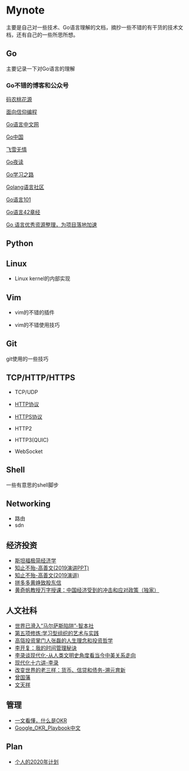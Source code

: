 # Mynote

主要是自己对一些技术、Go语言理解的文档，摘抄一些不错的有干货的技术文档，还有自己的一些所思所想。

## Go

主要记录一下对Go语言的理解

### Go不错的博客和公众号

[码农桃花源](https://qcrao91.gitbook.io/go/)

[面向信仰编程](https://draveness.me/golang/)

[Go语言中文网](https://mp.weixin.qq.com/mp/profile_ext?action=home&__biz=MzAxMTA4Njc0OQ==&scene=124#wechat_redirect)

[Go中国](https://mp.weixin.qq.com/mp/profile_ext?action=home&__biz=MjM5OTcxMzE0MQ==&scene=124#wechat_redirect)

[飞雪无情](https://mp.weixin.qq.com/mp/profile_ext?action=home&__biz=MzI3MjU4Njk3Ng==&scene=124#wechat_redirect)

[Go夜读](https://mp.weixin.qq.com/mp/profile_ext?action=home&__biz=MzAwNTc3OTE5Mg==&scene=124#wechat_redirect)

[Go学习之路](https://github.com/developer-learning/learning-golang)

[Golang语言社区](https://cloud.tencent.com/developer/column/2170)

[Go语言101](https://gfw.go101.org/article/101.html)

[Go语言42章经](https://github.com/ffhelicopter/Go42/blob/master/SUMMARY.md)

[Go 语言优秀资源整理，为项目落地加速](https://shockerli.net/post/go-awesome/)

## Python



## Linux

* Linux kernel的内部实现

    

## Vim

* vim的不错的插件

* vim的不错使用技巧

    

## Git

git使用的一些技巧



## TCP/HTTP/HTTPS

* TCP/UDP
* [HTTP协议](https://github.com/lizj3624/mynote/tree/master/http)
* [HTTPS协议](https://github.com/lizj3624/mynote/tree/master/https)

* HTTP2
* HTTP3(QUIC)
* WebSocket



## Shell

一些有意思的shell脚步



## Networking

* 路由
* sdn



## 经济投资

* [斯坦福极简经济学](https://github.com/lizj3624/mynote/blob/master/reading-notes/%E8%AF%BB%E3%80%8A%E6%96%AF%E5%9D%A6%E7%A6%8F%E6%9E%81%E7%AE%80%E7%BB%8F%E6%B5%8E%E5%AD%A6%E3%80%8B%E4%B8%80%E4%BA%9B%E6%80%BB%E7%BB%93.md)
* [知止不殆-高善文(2019演讲PPT)](https://github.com/lizj3624/mynote/blob/master/reading-notes/%E7%9F%A5%E6%AD%A2%E4%B8%8D%E6%AE%86_%E9%AB%98%E5%96%84%E6%96%87.pdf)
* [知止不殆-高善文(2019演讲)](https://www.youtube.com/watch?v=zzQ3vC6svB4)
* [拼多多黄峥致股东信](https://github.com/lizj3624/mynote/blob/master/reading-notes/%E6%8B%BC%E5%A4%9A%E5%A4%9A(%E9%BB%84%E5%B3%A5)%E8%87%B4%E8%82%A1%E4%B8%9C%E4%B8%80.md)
* [黄奇帆教授万字授课：中国经济受到的冲击和应对政策（独家）](https://mp.weixin.qq.com/s/2FecMSdK7HjNla-BhNFOTg)

## 人文社科

* [世界已滑入“马尔萨斯陷阱”-智本社](https://mp.weixin.qq.com/s/l4vAX3o7HrVQSwjOrRuOYA)
* [第五项修炼:学习型组织的艺术与实践](https://github.com/lizj3624/mynote/blob/master/reading-notes/%E7%AC%AC%E4%BA%94%E9%A1%B9%E4%BF%AE%E7%82%BC%EF%BC%9A%E5%AD%A6%E4%B9%A0%E5%9E%8B%E7%BB%84%E7%BB%87%E7%9A%84%E8%89%BA%E6%9C%AF%E4%B8%8E%E5%AE%9E%E8%B7%B5.md)
* [高瓴投资掌门人张磊的人生理念和投资哲学](https://github.com/lizj3624/mynote/blob/master/reading-notes/%E9%AB%98%E7%93%B4%E6%8A%95%E8%B5%84%E6%8E%8C%E9%97%A8%E4%BA%BA%E5%BC%A0%E7%A3%8A%E7%9A%84%E4%BA%BA%E7%94%9F%E7%90%86%E5%BF%B5%E5%92%8C%E6%8A%95%E8%B5%84%E5%93%B2%E5%AD%A6.md)
* [李开复：我的时间管理秘诀](https://github.com/lizj3624/mynote/blob/master/reading-notes/%E6%9D%8E%E5%BC%80%E5%A4%8D%EF%BC%9A%E6%88%91%E7%9A%84%E6%97%B6%E9%97%B4%E7%AE%A1%E7%90%86%E7%A7%98%E8%AF%80.md)
* [李录谈现代化-从人类文明史角度看当今中美关系走向](https://github.com/lizj3624/mynote/blob/master/reading-notes/%E6%9D%8E%E5%BD%95%E8%B0%88%E7%8E%B0%E4%BB%A3%E5%8C%96-%E4%BB%8E%E4%BA%BA%E7%B1%BB%E6%96%87%E6%98%8E%E5%8F%B2%E8%A7%92%E5%BA%A6%E7%9C%8B%E5%BD%93%E4%BB%8A%E4%B8%AD%E7%BE%8E%E5%85%B3%E7%B3%BB%E8%B5%B0%E5%90%91.pdf)
* [现代化十六讲-李录](https://github.com/lizj3624/mynote/blob/master/reading-notes/%E7%8E%B0%E4%BB%A3%E5%8C%96%E5%8D%81%E5%85%AD%E8%AE%B2-%E6%9D%8E%E5%BD%95.pdf)
* [改变世界的老三样：货币、信贷和债务-溯元育新](https://mp.weixin.qq.com/s/h14q5BVSSWsNgU5K6bMEVw)
* [曾国藩](https://github.com/lizj3624/mynote/blob/master/reading-notes/%E6%9B%BE%E5%9B%BD%E8%97%A9.md)
* [文天祥](https://github.com/lizj3624/mynote/blob/master/reading-notes/%E6%96%87%E5%A4%A9%E7%A5%A5.md)

## 管理
* [一文看懂，什么是OKR](https://m.zjbyte.com/sbfp/finance/article?groupId=6646618488267866628&itemId=6646618488267866628&timestamp=1588043478&article_category=stock&req_id=2020042811111801001404009410848F65&group_id=6646618488267866628)
* [Google_OKR_Playbook中文](https://mp.weixin.qq.com/s/A1C5BE5rBCeTGlrJm95jVw)


## Plan

* [个人的2020年计划](https://github.com/lizj3624/mynote/blob/master/plans/2020-plan.md)